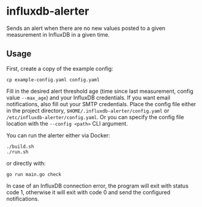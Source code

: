 # influxdb-alerter

Sends an alert when there are no new values posted to a given measurement in InfluxDB in a given time.

## Usage

First, create a copy of the example config:

```shell
cp example-config.yaml config.yaml
```

Fill in the desired alert threshold age (time since last measurement, config value `--max_age`) and your InfluxDB credentials. If you want email notifications, also fill out your SMTP credentials. Place the config file either in the project directory, `$HOME/.influxdb-alerter/config.yaml` or `/etc/influxdb-alerter/config.yaml`. Or you can specify the config file location with the `--config <path>` CLI argument.

You can run the alerter either via Docker:

```shell
./build.sh
./run.sh
```

or directly with:
```
go run main.go check
```

In case of an InfluxDB connection error, the program will exit with status code 1, otherwise it will exit with code 0 and send the configured notifications.
